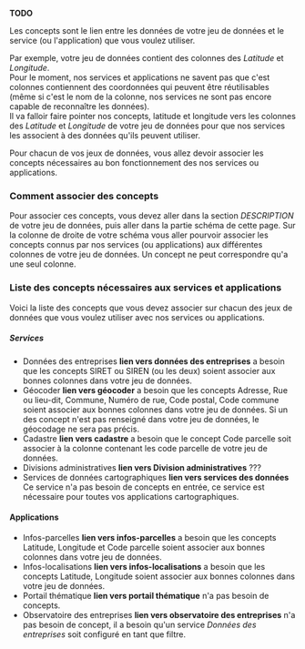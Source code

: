 **TODO**

Les concepts sont le lien entre les données de votre jeu de données et le service (ou l'application) que vous voulez utiliser.  

Par exemple, votre jeu de données contient des colonnes des *Latitude* et *Longitude*.  
Pour le moment, nos services et applications ne savent pas que c'est colonnes contiennent des coordonnées qui peuvent être réutilisables (même si c'est le nom de la colonne, nos services ne sont pas encore capable de reconnaître les données).  
Il va falloir faire pointer nos concepts, latitude et longitude vers les colonnes des *Latitude* et *Longitude* de votre jeu de données pour que nos services les associent à des données qu'ils peuvent utiliser.

Pour chacun de vos jeux de données, vous allez devoir associer les concepts nécessaires au bon fonctionnement des nos services ou applications.

### Comment associer des concepts

Pour associer ces concepts, vous devez aller dans la section *DESCRIPTION* de votre jeu de données, puis aller dans la partie schéma de cette page. Sur la colonne de droite de votre schéma vous aller pourvoir associer les concepts connus par nos services (ou applications) aux différentes colonnes de votre jeu de données. Un concept ne peut correspondre qu'a une seul colonne.


### Liste des concepts nécessaires aux services et applications
Voici la liste des concepts que vous devez associer sur chacun des jeux de données que vous voulez utiliser avec nos services ou applications.

##### Services

* Données des entreprises **lien vers données des entreprises** a besoin que les concepts SIRET ou SIREN (ou les deux) soient associer aux bonnes colonnes dans votre jeu de données.
* Géocoder **lien vers géocoder**  a besoin que les concepts Adresse, Rue ou lieu-dit, Commune, Numéro de rue, Code postal, Code commune soient associer aux bonnes colonnes dans votre jeu de données. Si un des concept n'est pas renseigné dans votre jeu de données, le géocodage ne sera pas précis.
* Cadastre **lien vers cadastre**  a besoin que le concept Code parcelle soit associer à la colonne contenant les code parcelle de votre jeu de données.
* Divisions administratives **lien vers Division administratives**  ???
* Services de données cartographiques **lien vers services des données** Ce service n'a pas besoin de concepts en entrée, ce service est nécessaire pour toutes vos applications cartographiques.

#### Applications

* Infos-parcelles **lien vers infos-parcelles** a besoin que les concepts Latitude, Longitude et Code parcelle soient associer aux bonnes colonnes dans votre jeu de données.
* Infos-localisations **lien vers infos-localisations** a besoin que les concepts Latitude, Longitude soient associer aux bonnes colonnes dans votre jeu de données.
* Portail thématique **lien vers portail thématique** n'a pas besoin de concepts.
* Observatoire des entreprises **lien vers observatoire des entreprises** n'a pas besoin de concept, il a besoin qu'un service *Données des entreprises* soit configuré en tant que filtre.
